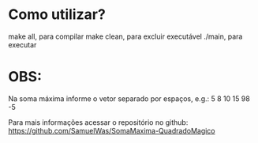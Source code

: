 # Como utilizar?
make all, para compilar
make clean, para excluir executável
./main, para executar

# OBS:
Na soma máxima informe o vetor separado por espaços, e.g.: 5 8 10 15 98 -5

Para mais informações acessar o repositório no github: https://github.com/SamuelWas/SomaMaxima-QuadradoMagico
